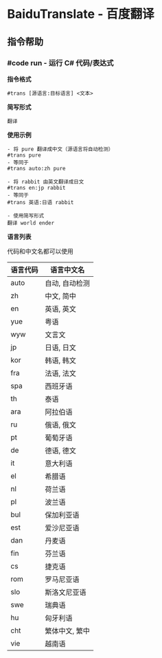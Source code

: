 # BaiduTranslate - 百度翻译

<Badge text="YukiChan.Modules.BaiduTranslate" />

## 指令帮助

### #code run - 运行 C# 代码/表达式

**指令格式**

```:no-line-numbers
#trans [源语言:目标语言] <文本>
```

**简写形式**

`翻译`

**使用示例**

```:no-line-numbers
- 将 pure 翻译成中文（源语言将自动检测）
#trans pure
- 等同于
#trans auto:zh pure

- 将 rabbit 由英文翻译成日文
#trans en:jp rabbit
- 等同于
#trans 英语:日语 rabbit

- 使用简写形式
翻译 world ender
```

**语言列表**

代码和中文名都可以使用

| 语言代码 | 语言中文名 |
|------|--------------|
| auto | 自动, 自动检测  |
| zh   | 中文, 简中  |
| en   | 英语, 英文  |
| yue  | 粤语  |
| wyw  | 文言文  |
| jp   | 日语, 日文  |
| kor  | 韩语, 韩文  |
| fra  | 法语, 法文  |
| spa  | 西班牙语  |
| th   | 泰语  |
| ara  | 阿拉伯语  |
| ru   | 俄语, 俄文  |
| pt   | 葡萄牙语  |
| de   | 德语, 德文  |
| it   | 意大利语  |
| el   | 希腊语  |
| nl   | 荷兰语  |
| pl   | 波兰语  |
| bul  | 保加利亚语  |
| est  | 爱沙尼亚语  |
| dan  | 丹麦语  |
| fin  | 芬兰语  |
| cs   | 捷克语  |
| rom  | 罗马尼亚语  |
| slo  | 斯洛文尼亚语  |
| swe  | 瑞典语  |
| hu   | 匈牙利语  |
| cht  | 繁体中文, 繁中  |
| vie  | 越南语 |